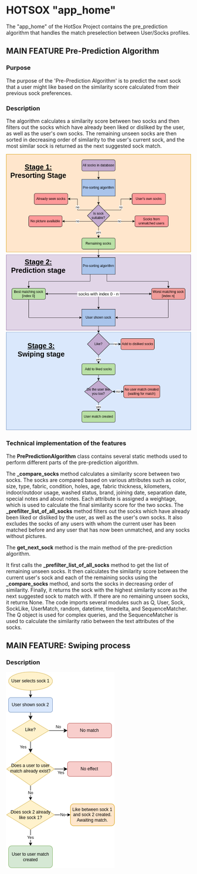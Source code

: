 # HOTSOX "app_home"

The "app_home" of the HotSox Project contains the pre_prediction algorithm that handles the match preselection between User/Socks profiles.

## MAIN FEATURE Pre-Prediction Algorithm

### Purpose

The purpose of the 'Pre-Prediction Algorithm' is to predict the next sock that a user might like based on the similarity score calculated from their previous sock preferences.

### Description

The algorithm calculates a similarity score between two socks and then filters out the socks which have already been liked or disliked by the user, as well as the user's own socks. The remaining unseen socks are then sorted in decreasing order of similarity to the user's current sock, and the most similar sock is returned as the next suggested sock match.

![prediction_algo_flowchart](pics/app_home/prediction_algo_flowchart.png)

### Technical implementation of the features

The **PrePredictionAlgorithm** class contains several static methods used to perform different parts of the pre-prediction algorithm.

The **\_compare_socks** method calculates a similarity score between two socks. The socks are compared based on various attributes such as color, size, type, fabric, condition, holes, age, fabric thickness, kilometers, indoor/outdoor usage, washed status, brand, joining date, separation date, special notes and about notes. Each attribute is assigned a weightage, which is used to calculate the final similarity score for the two socks.
The **\_prefilter_list_of_all_socks** method filters out the socks which have already been liked or disliked by the user, as well as the user's own socks. It also excludes the socks of any users with whom the current user has been matched before and any user that has now been unmatched, and any socks without pictures.

The **get_next_sock** method is the main method of the pre-prediction algorithm.

It first calls the **\_prefilter_list_of_all_socks** method to get the list of remaining unseen socks. It then calculates the similarity score between the current user's sock and each of the remaining socks using the **\_compare_socks** method, and sorts the socks in decreasing order of similarity. Finally, it returns the sock with the highest similarity score as the next suggested sock to match with. If there are no remaining unseen socks, it returns None.
The code imports several modules such as Q, User, Sock, SockLike, UserMatch, random, datetime, timedelta, and SequenceMatcher.
The Q object is used for complex queries, and the SequenceMatcher is used to calculate the similarity ratio between the text attributes of the socks.

## MAIN FEATURE: Swiping process

### Description

![user_match_flowchart](pics/app_home/user_match_flowchart.png)
